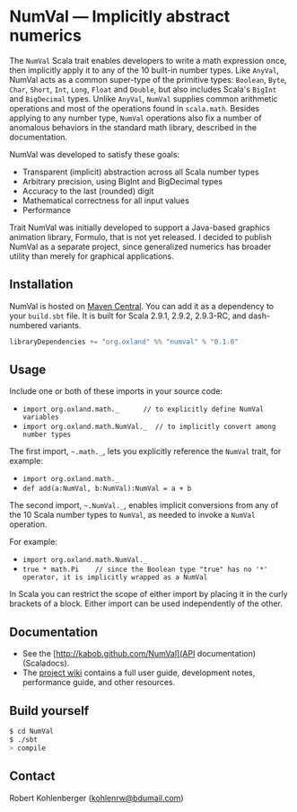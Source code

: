 # NumVal — Implicitly abstract numerics #

The `NumVal` Scala trait enables developers to write a math expression once, then implicitly apply it to any of the 10 built-in number types.  Like `AnyVal`, NumVal acts as a common super-type of the primitive types: `Boolean`, `Byte`, `Char`, `Short`, `Int`, `Long`, `Float` and `Double`, but also includes Scala's `BigInt` and `BigDecimal` types.  Unlike `AnyVal`, `NumVal` supplies common arithmetic operations and most of the operations found in `scala.math`.  Besides applying to any number type, `NumVal` operations also fix a number of anomalous behaviors in the standard math library, described in the documentation.

NumVal was developed to satisfy these goals:

- Transparent (implicit) abstraction across all Scala number types
- Arbitrary precision, using BigInt and BigDecimal types
- Accuracy to the last (rounded) digit
- Mathematical correctness for all input values
- Performance

Trait NumVal was initially developed to support a Java-based graphics animation library, Formulo, that is not yet released.  I decided to publish NumVal as a separate project, since generalized numerics has broader utility than merely for graphical applications.

## Installation ##
NumVal is hosted on [Maven Central](http://central.maven.org/maven2/org/oxland/).
You can add it as a dependency to your `build.sbt` file. It is built for Scala 2.9.1, 2.9.2, 2.9.3-RC, and dash-numbered variants.

```scala
libraryDependencies += "org.oxland" %% "numval" % "0.1.0"
```


## Usage ##

Include one or both of these imports in your source code:

- `import org.oxland.math._      // to explicitly define NumVal variables`
- `import org.oxland.math.NumVal._  // to implicitly convert among number types`

The first import, `~.math._`, lets you explicitly reference the `NumVal` trait, for example:

- `import org.oxland.math._`
- `def add(a:NumVal, b:NumVal):NumVal = a + b`

The second import, `~.NumVal._`, enables implicit conversions from any of the 10 Scala number types to `NumVal`, as needed to invoke a `NumVal` operation.

For example:

- `import org.oxland.math.NumVal._`
- `true * math.Pi    // since the Boolean type "true" has no '*' operator, it is implicitly wrapped as a NumVal`

In Scala you can restrict the scope of either import by placing it in the curly brackets of a block.
Either import can be used independently of the other.

## Documentation ##
- See the [http://kabob.github.com/NumVal](API documentation) (Scaladocs).
- The [project wiki](https://github.com/kabob/NumVal/wiki/_pages) contains a full user guide, development notes, performance guide, and other resources.


## Build yourself ##

```sh
$ cd NumVal
$ ./sbt
> compile
```

## Contact ##
Robert Kohlenberger (kohlenrw@bdumail.com)


